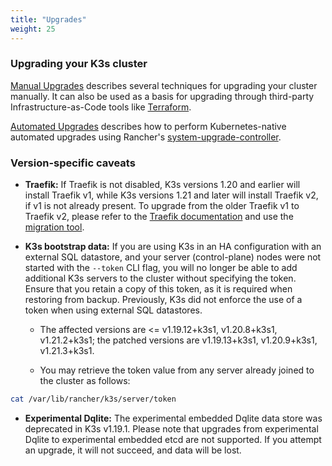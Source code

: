```yaml
---
title: "Upgrades"
weight: 25
---
```


### Upgrading your K3s cluster

[Manual Upgrades](manual.md) describes several techniques for upgrading your cluster manually. It can also be used as a basis for upgrading through third-party Infrastructure-as-Code tools like [Terraform](https://www.terraform.io/).

[Automated Upgrades](automated.md) describes how to perform Kubernetes-native automated upgrades using Rancher's [system-upgrade-controller](https://github.com/rancher/system-upgrade-controller).

### Version-specific caveats

- **Traefik:** If Traefik is not disabled, K3s versions 1.20 and earlier will install Traefik v1, while K3s versions 1.21 and later will install Traefik v2, if v1 is not already present. To upgrade from the older Traefik v1 to Traefik v2, please refer to the [Traefik documentation](https://doc.traefik.io/traefik/migration/v1-to-v2/) and use the [migration tool](https://github.com/traefik/traefik-migration-tool).

- **K3s bootstrap data:** If you are using K3s in an HA configuration with an external SQL datastore, and your server (control-plane) nodes were not started with the `--token` CLI flag, you will no longer be able to add additional K3s servers to the cluster without specifying the token. Ensure that you retain a copy of this token, as it is required when restoring from backup. Previously, K3s did not enforce the use of a token when using external SQL datastores. 
    - The affected versions are &lt;= v1.19.12+k3s1, v1.20.8+k3s1, v1.21.2+k3s1; the patched versions are v1.19.13+k3s1, v1.20.9+k3s1, v1.21.3+k3s1.

    - You may retrieve the token value from any server already joined to the cluster as follows:
```bash
cat /var/lib/rancher/k3s/server/token
```

- **Experimental Dqlite:** The experimental embedded Dqlite data store was deprecated in K3s v1.19.1. Please note that upgrades from experimental Dqlite to experimental embedded etcd are not supported. If you attempt an upgrade, it will not succeed, and data will be lost.
